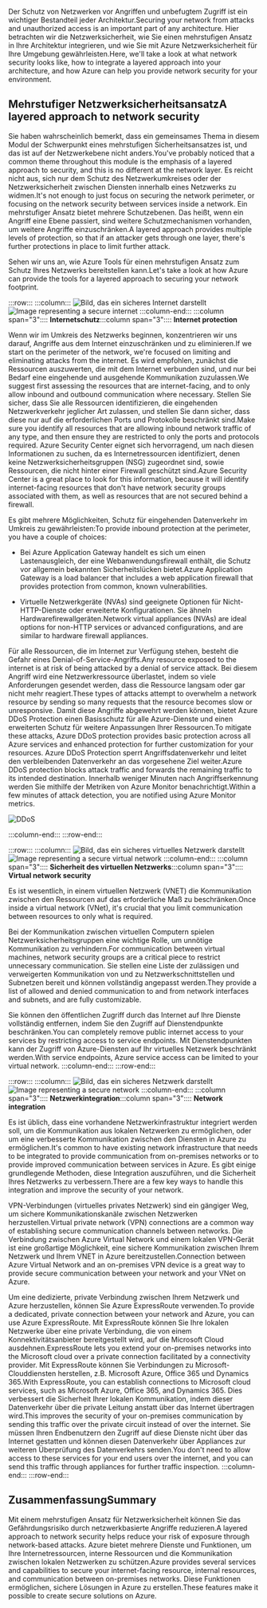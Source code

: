 <span data-ttu-id="d3553-101">Der Schutz von Netzwerken vor Angriffen und unbefugtem Zugriff ist ein wichtiger Bestandteil jeder Architektur.</span><span class="sxs-lookup"><span data-stu-id="d3553-101">Securing your network from attacks and unauthorized access is an important part of any architecture.</span></span> <span data-ttu-id="d3553-102">Hier betrachten wir die Netzwerksicherheit, wie Sie einen mehrstufigen Ansatz in Ihre Architektur integrieren, und wie Sie mit Azure Netzwerksicherheit für Ihre Umgebung gewährleisten.</span><span class="sxs-lookup"><span data-stu-id="d3553-102">Here, we'll take a look at what network security looks like, how to integrate a layered approach into your architecture, and how Azure can help you provide network security for your environment.</span></span>

## <a name="a-layered-approach-to-network-security"></a><span data-ttu-id="d3553-103">Mehrstufiger Netzwerksicherheitsansatz</span><span class="sxs-lookup"><span data-stu-id="d3553-103">A layered approach to network security</span></span>

<span data-ttu-id="d3553-104">Sie haben wahrscheinlich bemerkt, dass ein gemeinsames Thema in diesem Modul der Schwerpunkt eines mehrstufigen Sicherheitsansatzes ist, und das ist auf der Netzwerkebene nicht anders.</span><span class="sxs-lookup"><span data-stu-id="d3553-104">You've probably noticed that a common theme throughout this module is the emphasis of a layered approach to security, and this is no different at the network layer.</span></span> <span data-ttu-id="d3553-105">Es reicht nicht aus, sich nur dem Schutz des Netzwerkumkreises oder der Netzwerksicherheit zwischen Diensten innerhalb eines Netzwerks zu widmen.</span><span class="sxs-lookup"><span data-stu-id="d3553-105">It's not enough to just focus on securing the network perimeter, or focusing on the network security between services inside a network.</span></span> <span data-ttu-id="d3553-106">Ein mehrstufiger Ansatz bietet mehrere Schutzebenen. Das heißt, wenn ein Angriff eine Ebene passiert, sind weitere Schutzmechanismen vorhanden, um weitere Angriffe einzuschränken.</span><span class="sxs-lookup"><span data-stu-id="d3553-106">A layered approach provides multiple levels of protection, so that if an attacker gets through one layer, there's further protections in place to limit further attack.</span></span>

<span data-ttu-id="d3553-107">Sehen wir uns an, wie Azure Tools für einen mehrstufigen Ansatz zum Schutz Ihres Netzwerks bereitstellen kann.</span><span class="sxs-lookup"><span data-stu-id="d3553-107">Let's take a look at how Azure can provide the tools for a layered approach to securing your network footprint.</span></span>

:::row:::
  :::column:::
    <span data-ttu-id="d3553-108">![Bild, das ein sicheres Internet darstellt](../media/5-internet-protection.png)</span><span class="sxs-lookup"><span data-stu-id="d3553-108">![Image representing a secure internet](../media/5-internet-protection.png)</span></span>
  :::column-end:::
    <span data-ttu-id="d3553-109">:::column span="3":::: **Internetschutz**</span><span class="sxs-lookup"><span data-stu-id="d3553-109">:::column span="3":::: **Internet protection**</span></span>

<span data-ttu-id="d3553-110">Wenn wir im Umkreis des Netzwerks beginnen, konzentrieren wir uns darauf, Angriffe aus dem Internet einzuschränken und zu eliminieren.</span><span class="sxs-lookup"><span data-stu-id="d3553-110">If we start on the perimeter of the network, we're focused on limiting and eliminating attacks from the internet.</span></span> <span data-ttu-id="d3553-111">Es wird empfohlen, zunächst die Ressourcen auszuwerten, die mit dem Internet verbunden sind, und nur bei Bedarf eine eingehende und ausgehende Kommunikation zuzulassen.</span><span class="sxs-lookup"><span data-stu-id="d3553-111">We suggest first assessing the resources that are internet-facing, and to only allow inbound and outbound communication where necessary.</span></span> <span data-ttu-id="d3553-112">Stellen Sie sicher, dass Sie alle Ressourcen identifizieren, die eingehenden Netzwerkverkehr jeglicher Art zulassen, und stellen Sie dann sicher, dass diese nur auf die erforderlichen Ports und Protokolle beschränkt sind.</span><span class="sxs-lookup"><span data-stu-id="d3553-112">Make sure you identify all resources that are allowing inbound network traffic of any type, and then ensure they are restricted to only the ports and protocols required.</span></span> <span data-ttu-id="d3553-113">Azure Security Center eignet sich hervorragend, um nach diesen Informationen zu suchen, da es Internetressourcen identifiziert, denen keine Netzwerksicherheitsgruppen (NSG) zugeordnet sind, sowie Ressourcen, die nicht hinter einer Firewall geschützt sind.</span><span class="sxs-lookup"><span data-stu-id="d3553-113">Azure Security Center is a great place to look for this information, because it will identify internet-facing resources that don't have network security groups associated with them, as well as resources that are not secured behind a firewall.</span></span>

<span data-ttu-id="d3553-114">Es gibt mehrere Möglichkeiten, Schutz für eingehenden Datenverkehr im Umkreis zu gewährleisten:</span><span class="sxs-lookup"><span data-stu-id="d3553-114">To provide inbound protection at the perimeter, you have a couple of choices:</span></span>

* <span data-ttu-id="d3553-115">Bei Azure Application Gateway handelt es sich um einen Lastenausgleich, der eine Webanwendungsfirewall enthält, die Schutz vor allgemein bekannten Sicherheitslücken bietet.</span><span class="sxs-lookup"><span data-stu-id="d3553-115">Azure Application Gateway is a load balancer that includes a web application firewall that provides protection from common, known vulnerabilities.</span></span>

* <span data-ttu-id="d3553-116">Virtuelle Netzwerkgeräte (NVAs) sind geeignete Optionen für Nicht-HTTP-Dienste oder erweiterte Konfigurationen. Sie ähneln Hardwarefirewallgeräten.</span><span class="sxs-lookup"><span data-stu-id="d3553-116">Network virtual appliances (NVAs) are ideal options for non-HTTP services or advanced configurations, and are similar to hardware firewall appliances.</span></span>

<span data-ttu-id="d3553-117">Für alle Ressourcen, die im Internet zur Verfügung stehen, besteht die Gefahr eines Denial-of-Service-Angriffs.</span><span class="sxs-lookup"><span data-stu-id="d3553-117">Any resource exposed to the internet is at risk of being attacked by a denial of service attack.</span></span> <span data-ttu-id="d3553-118">Bei diesem Angriff wird eine Netzwerkressource überlastet, indem so viele Anforderungen gesendet werden, dass die Ressource langsam oder gar nicht mehr reagiert.</span><span class="sxs-lookup"><span data-stu-id="d3553-118">These types of attacks attempt to overwhelm a network resource by sending so many requests that the resource becomes slow or unresponsive.</span></span> <span data-ttu-id="d3553-119">Damit diese Angriffe abgewehrt werden können, bietet Azure DDoS Protection einen Basisschutz für alle Azure-Dienste und einen erweiterten Schutz für weitere Anpassungen Ihrer Ressourcen.</span><span class="sxs-lookup"><span data-stu-id="d3553-119">To mitigate these attacks, Azure DDoS protection provides basic protection across all Azure services and enhanced protection for further customization for your resources.</span></span> <span data-ttu-id="d3553-120">Azure DDoS Protection sperrt Angriffsdatenverkehr und leitet den verbleibenden Datenverkehr an das vorgesehene Ziel weiter.</span><span class="sxs-lookup"><span data-stu-id="d3553-120">Azure DDoS protection blocks attack traffic and forwards the remaining traffic to its intended destination.</span></span> <span data-ttu-id="d3553-121">Innerhalb weniger Minuten nach Angriffserkennung werden Sie mithilfe der Metriken von Azure Monitor benachrichtigt.</span><span class="sxs-lookup"><span data-stu-id="d3553-121">Within a few minutes of attack detection, you are notified using Azure Monitor metrics.</span></span>

![DDoS](../media/ddos.png)

 :::column-end:::
:::row-end:::

:::row:::
  :::column:::
    <span data-ttu-id="d3553-123">![Bild, das ein sicheres virtuelles Netzwerk darstellt](../media/5-vnet-security.png)</span><span class="sxs-lookup"><span data-stu-id="d3553-123">![Image representing a secure virtual network](../media/5-vnet-security.png)</span></span>
  :::column-end:::
    <span data-ttu-id="d3553-124">:::column span="3":::: **Sicherheit des virtuellen Netzwerks**</span><span class="sxs-lookup"><span data-stu-id="d3553-124">:::column span="3":::: **Virtual network security**</span></span>

<span data-ttu-id="d3553-125">Es ist wesentlich, in einem virtuellen Netzwerk (VNET) die Kommunikation zwischen den Ressourcen auf das erforderliche Maß zu beschränken.</span><span class="sxs-lookup"><span data-stu-id="d3553-125">Once inside a virtual network (VNet), it's crucial that you limit communication between resources to only what is required.</span></span>

<span data-ttu-id="d3553-126">Bei der Kommunikation zwischen virtuellen Computern spielen Netzwerksicherheitsgruppen eine wichtige Rolle, um unnötige Kommunikation zu verhindern.</span><span class="sxs-lookup"><span data-stu-id="d3553-126">For communication between virtual machines, network security groups are a critical piece to restrict unnecessary communication.</span></span> <span data-ttu-id="d3553-127">Sie stellen eine Liste der zulässigen und verweigerten Kommunikation von und zu Netzwerkschnittstellen und Subnetzen bereit und können vollständig angepasst werden.</span><span class="sxs-lookup"><span data-stu-id="d3553-127">They provide a list of allowed and denied communication to and from network interfaces and subnets, and are fully customizable.</span></span>

<span data-ttu-id="d3553-128">Sie können den öffentlichen Zugriff durch das Internet auf Ihre Dienste vollständig entfernen, indem Sie den Zugriff auf Dienstendpunkte beschränken.</span><span class="sxs-lookup"><span data-stu-id="d3553-128">You can completely remove public internet access to your services by restricting access to service endpoints.</span></span> <span data-ttu-id="d3553-129">Mit Dienstendpunkten kann der Zugriff von Azure-Diensten auf Ihr virtuelles Netzwerk beschränkt werden.</span><span class="sxs-lookup"><span data-stu-id="d3553-129">With service endpoints, Azure service access can be limited to your virtual network.</span></span>
 :::column-end:::
:::row-end:::

:::row:::
  :::column:::
    <span data-ttu-id="d3553-130">![Bild, das ein sicheres Netzwerk darstellt](../media/5-network-integration.png)</span><span class="sxs-lookup"><span data-stu-id="d3553-130">![Image representing a secure network](../media/5-network-integration.png)</span></span>
  :::column-end:::
    <span data-ttu-id="d3553-131">:::column span="3":::: **Netzwerkintegration**</span><span class="sxs-lookup"><span data-stu-id="d3553-131">:::column span="3":::: **Network integration**</span></span>

<span data-ttu-id="d3553-132">Es ist üblich, dass eine vorhandene Netzwerkinfrastruktur integriert werden soll, um die Kommunikation aus lokalen Netzwerken zu ermöglichen, oder um eine verbesserte Kommunikation zwischen den Diensten in Azure zu ermöglichen.</span><span class="sxs-lookup"><span data-stu-id="d3553-132">It's common to have existing network infrastructure that needs to be integrated to provide communication from on-premises networks or to provide improved communication between services in Azure.</span></span> <span data-ttu-id="d3553-133">Es gibt einige grundlegende Methoden, diese Integration auszuführen, und die Sicherheit Ihres Netzwerks zu verbessern.</span><span class="sxs-lookup"><span data-stu-id="d3553-133">There are a few key ways to handle this integration and improve the security of your network.</span></span>

<span data-ttu-id="d3553-134">VPN-Verbindungen (virtuelles privates Netzwerk) sind ein gängiger Weg, um sichere Kommunikationskanäle zwischen Netzwerken herzustellen.</span><span class="sxs-lookup"><span data-stu-id="d3553-134">Virtual private network (VPN) connections are a common way of establishing secure communication channels between networks.</span></span> <span data-ttu-id="d3553-135">Die Verbindung zwischen Azure Virtual Network und einem lokalen VPN-Gerät ist eine großartige Möglichkeit, eine sichere Kommunikation zwischen Ihrem Netzwerk und Ihrem VNET in Azure bereitzustellen.</span><span class="sxs-lookup"><span data-stu-id="d3553-135">Connection between Azure Virtual Network and an on-premises VPN device is a great way to provide secure communication between your network and your VNet on Azure.</span></span>

<span data-ttu-id="d3553-136">Um eine dedizierte, private Verbindung zwischen Ihrem Netzwerk und Azure herzustellen, können Sie Azure ExpressRoute verwenden.</span><span class="sxs-lookup"><span data-stu-id="d3553-136">To provide a dedicated, private connection between your network and Azure, you can use Azure ExpressRoute.</span></span> <span data-ttu-id="d3553-137">Mit ExpressRoute können Sie Ihre lokalen Netzwerke über eine private Verbindung, die von einem Konnektivitätsanbieter bereitgestellt wird, auf die Microsoft Cloud ausdehnen.</span><span class="sxs-lookup"><span data-stu-id="d3553-137">ExpressRoute lets you extend your on-premises networks into the Microsoft cloud over a private connection facilitated by a connectivity provider.</span></span> <span data-ttu-id="d3553-138">Mit ExpressRoute können Sie Verbindungen zu Microsoft-Clouddiensten herstellen, z.B. Microsoft Azure, Office 365 und Dynamics 365.</span><span class="sxs-lookup"><span data-stu-id="d3553-138">With ExpressRoute, you can establish connections to Microsoft cloud services, such as Microsoft Azure, Office 365, and Dynamics 365.</span></span> <span data-ttu-id="d3553-139">Dies verbessert die Sicherheit Ihrer lokalen Kommunikation, indem dieser Datenverkehr über die private Leitung anstatt über das Internet übertragen wird.</span><span class="sxs-lookup"><span data-stu-id="d3553-139">This improves the security of your on-premises communication by sending this traffic over the private circuit instead of over the internet.</span></span> <span data-ttu-id="d3553-140">Sie müssen Ihren Endbenutzern den Zugriff auf diese Dienste nicht über das Internet gestatten und können diesen Datenverkehr über Appliances zur weiteren Überprüfung des Datenverkehrs senden.</span><span class="sxs-lookup"><span data-stu-id="d3553-140">You don't need to allow access to these services for your end users over the internet, and you can send this traffic through appliances for further traffic inspection.</span></span>
 :::column-end:::
:::row-end:::

## <a name="summary"></a><span data-ttu-id="d3553-141">Zusammenfassung</span><span class="sxs-lookup"><span data-stu-id="d3553-141">Summary</span></span>

<span data-ttu-id="d3553-142">Mit einem mehrstufigen Ansatz für Netzwerksicherheit können Sie das Gefährdungsrisiko durch netzwerkbasierte Angriffe reduzieren.</span><span class="sxs-lookup"><span data-stu-id="d3553-142">A layered approach to network security helps reduce your risk of exposure through network-based attacks.</span></span> <span data-ttu-id="d3553-143">Azure bietet mehrere Dienste und Funktionen, um Ihre Internetressourcen, interne Ressourcen und die Kommunikation zwischen lokalen Netzwerken zu schützen.</span><span class="sxs-lookup"><span data-stu-id="d3553-143">Azure provides several services and capabilities to secure your internet-facing resource, internal resources, and communication between on-premises networks.</span></span> <span data-ttu-id="d3553-144">Diese Funktionen ermöglichen, sichere Lösungen in Azure zu erstellen.</span><span class="sxs-lookup"><span data-stu-id="d3553-144">These features make it possible to create secure solutions on Azure.</span></span>